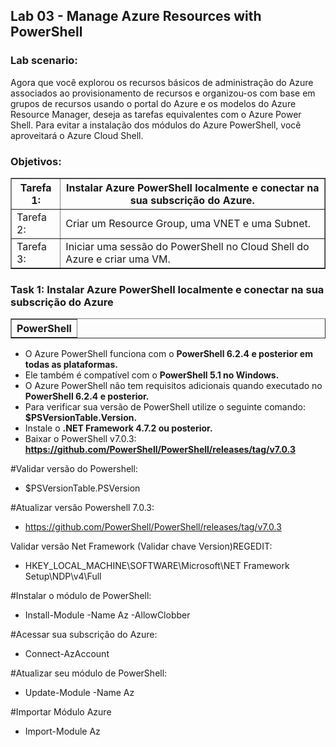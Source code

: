 <h2>Lab 03 - Manage Azure Resources with PowerShell</h2> 

<h3>Lab scenario:</h3> 

Agora que você explorou os recursos básicos de administração do Azure associados ao provisionamento de recursos e organizou-os com base em grupos de recursos usando o portal do Azure e os modelos do Azure Resource Manager, deseja as tarefas equivalentes com o Azure Power Shell. Para evitar a instalação dos módulos do Azure PowerShell, você aproveitará o Azure Cloud Shell. 

<h3>Objetivos:</h3> 

<table border="1">    
  <tr>
    <th colspan="1">Tarefa 1:</th>  	              
    <th colspan="2">Instalar Azure PowerShell localmente e conectar na sua subscrição do Azure.</th>
  </tr>
<td>Tarefa 2:</td>
    <td>Criar um Resource Group, uma VNET e uma Subnet.</td>
  </tr>
  <tr>
    <td>Tarefa 3:</td>
    <td>Iniciar uma sessão do PowerShell no Cloud Shell do Azure e criar uma VM.</td>
  </tr>
 </table>
 
 <h3>Task 1:	Instalar Azure PowerShell localmente e conectar na sua subscrição do Azure</h3>

<table border="1">    
  <tr>
    <th colspan="1">PowerShell</th> 
</table>

- O Azure PowerShell funciona com o <b>PowerShell 6.2.4 e posterior em todas as plataformas.</b> 
- Ele também é compatível com o <b>PowerShell 5.1 no Windows.</b> 
- O Azure PowerShell não tem requisitos adicionais quando executado no <b>PowerShell 6.2.4 e posterior.</b>
- Para verificar sua versão de PowerShell utilize o seguinte comando: <b>$PSVersionTable.Version.</b>
- Instale o <b>.NET Framework 4.7.2 ou posterior.</b>
- Baixar o PowerShell v7.0.3: <b>https://github.com/PowerShell/PowerShell/releases/tag/v7.0.3</b>

#Validar versão do Powershell:

- $PSVersionTable.PSVersion

#Atualizar versão Powershell 7.0.3:
- https://github.com/PowerShell/PowerShell/releases/tag/v7.0.3

Validar versão Net Framework (Validar chave Version)REGEDIT:
- HKEY_LOCAL_MACHINE\SOFTWARE\Microsoft\NET Framework Setup\NDP\v4\Full

#Instalar o módulo de PowerShell:
- Install-Module -Name Az -AllowClobber

#Acessar sua subscrição do Azure:
- Connect-AzAccount

#Atualizar seu módulo de PowerShell:
- Update-Module -Name Az

#Importar Módulo Azure
- Import-Module Az



 
